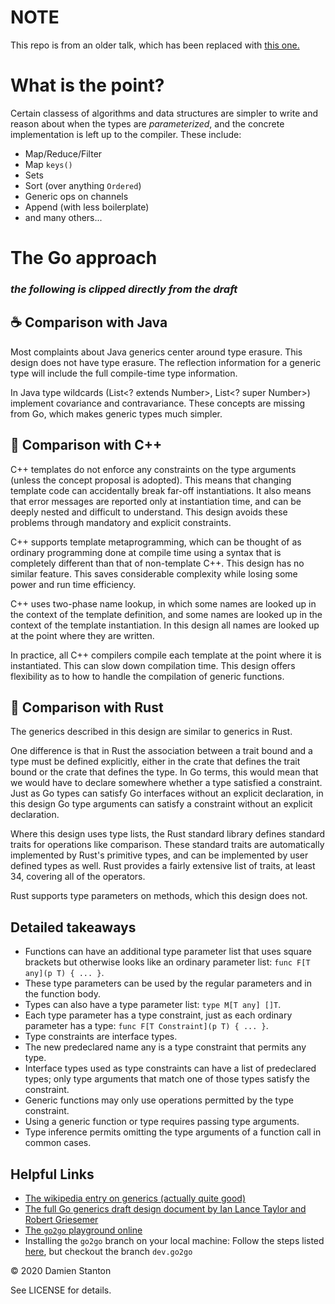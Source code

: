 # NOTE

This repo is from an older talk, which has been replaced with [this one.](https://github.com/damienstanton/generic-go)


# What is the point?

Certain classess of algorithms and data structures are simpler to write and reason about when the types are _parameterized_, and the concrete implementation is left up to the compiler. These include:
- Map/Reduce/Filter
- Map `keys()`
- Sets
- Sort (over anything `Ordered`)
- Generic ops on channels
- Append (with less boilerplate)
- and many others...

# The Go approach

### _the following is clipped directly from the draft_

## ☕ Comparison with Java

Most complaints about Java generics center around type erasure. This design does not have type erasure. The reflection information for a generic type will include the full compile-time type information.

In Java type wildcards (List<? extends Number>, List<? super Number>) implement covariance and contravariance. These concepts are missing from Go, which makes generic types much simpler.

## 🔨 Comparison with C++

C++ templates do not enforce any constraints on the type arguments (unless the concept proposal is adopted). This means that changing template code can accidentally break far-off instantiations. It also means that error messages are reported only at instantiation time, and can be deeply nested and difficult to understand. This design avoids these problems through mandatory and explicit constraints.

C++ supports template metaprogramming, which can be thought of as ordinary programming done at compile time using a syntax that is completely different than that of non-template C++. This design has no similar feature. This saves considerable complexity while losing some power and run time efficiency.

C++ uses two-phase name lookup, in which some names are looked up in the context of the template definition, and some names are looked up in the context of the template instantiation. In this design all names are looked up at the point where they are written.

In practice, all C++ compilers compile each template at the point where it is instantiated. This can slow down compilation time. This design offers flexibility as to how to handle the compilation of generic functions.

## 🦀 Comparison with Rust
The generics described in this design are similar to generics in Rust.

One difference is that in Rust the association between a trait bound and a type must be defined explicitly, either in the crate that defines the trait bound or the crate that defines the type. In Go terms, this would mean that we would have to declare somewhere whether a type satisfied a constraint. Just as Go types can satisfy Go interfaces without an explicit declaration, in this design Go type arguments can satisfy a constraint without an explicit declaration.

Where this design uses type lists, the Rust standard library defines standard traits for operations like comparison. These standard traits are automatically implemented by Rust's primitive types, and can be implemented by user defined types as well. Rust provides a fairly extensive list of traits, at least 34, covering all of the operators.

Rust supports type parameters on methods, which this design does not.

## Detailed takeaways
- Functions can have an additional type parameter list that uses square brackets but otherwise looks like an ordinary parameter list: `func F[T any](p T) { ... }`.
- These type parameters can be used by the regular parameters and in the function body.
- Types can also have a type parameter list: `type M[T any] []T`.
- Each type parameter has a type constraint, just as each ordinary parameter has a type: `func F[T Constraint](p T) { ... }`.
- Type constraints are interface types.
- The new predeclared name any is a type constraint that permits any type.
- Interface types used as type constraints can have a list of predeclared types; only type arguments that match one of those types satisfy the constraint.
- Generic functions may only use operations permitted by the type constraint.
- Using a generic function or type requires passing type arguments.
- Type inference permits omitting the type arguments of a function call in common cases.

## Helpful Links

- [The wikipedia entry on generics (actually quite good)][3]
- [The full Go generics draft design document by Ian Lance Taylor and Robert Griesemer][1]
- [The `go2go` playground online][2]
- Installing the `go2go` branch on your local machine: Follow the steps listed [here][4], but checkout the branch `dev.go2go`


[1]: https://go.googlesource.com/proposal/+/refs/heads/master/design/go2draft-type-parameters.md
[2]: https://go2goplay.golang.org/
[3]: https://en.wikipedia.org/wiki/Generic_programming
[4]: https://golang.org/doc/install/source

© 2020 Damien Stanton

See LICENSE for details.
